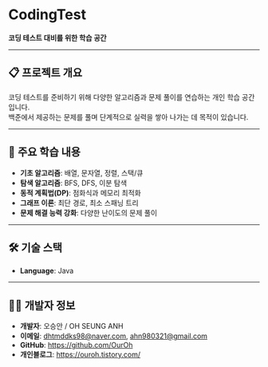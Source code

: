 # CodingTest  
**코딩 테스트 대비를 위한 학습 공간**  

---

## 📋 프로젝트 개요  
코딩 테스트를 준비하기 위해 다양한 알고리즘과 문제 풀이를 연습하는 개인 학습 공간입니다.  
백준에서 제공하는 문제를 풀며 단계적으로 실력을 쌓아 나가는 데 목적이 있습니다.

---

## 🚀 주요 학습 내용  
- **기초 알고리즘**: 배열, 문자열, 정렬, 스택/큐  
- **탐색 알고리즘**: BFS, DFS, 이분 탐색  
- **동적 계획법(DP)**: 점화식과 메모리 최적화  
- **그래프 이론**: 최단 경로, 최소 스패닝 트리  
- **문제 해결 능력 강화**: 다양한 난이도의 문제 풀이  

---

## 🛠️ 기술 스택  
- **Language**: Java


---

## 🧑‍💻 개발자 정보  
- **개발자**: 오승안 / OH SEUNG ANH 
- **이메일**: dhtmddks98@naver.com, ahn980321@gmail.com 
- **GitHub**: https://github.com/OurOh
- **개인블로그**: https://ouroh.tistory.com/
